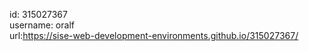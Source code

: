 id: 315027367   
username: oralf   
url:https://sise-web-development-environments.github.io/315027367/
